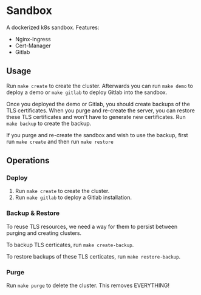 # Sandbox

A dockerized k8s sandbox. Features:

- Nginx-Ingress
- Cert-Manager
- Gitlab

## Usage

Run `make create` to create the cluster. Afterwards you can run `make demo` to deploy a demo or `make gitlab` to deploy Gitlab into the sandbox.

Once you deployed the demo or Gitlab, you should create backups of the TLS certificates. When you purge and re-create the server, you can restore these TLS certificates and won't have to generate new certificates.
Run `make backup` to create the backup.

If you purge and re-create the sandbox and wish to use the backup, first run `make create` and then run `make restore` 
## Operations

### Deploy

1. Run `make create` to create the cluster.
2. Run `make gitlab` to deploy a Gitlab installation.

### Backup & Restore

To reuse TLS resources, we need a way for them to persist between purging and creating clusters.

To backup TLS certicates, run `make create-backup`.

To restore backups of these TLS certicates, run `make restore-backup`.

### Purge

Run `make purge` to delete the cluster. This removes EVERYTHING!
